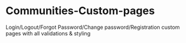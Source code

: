 # Communities-Custom-pages
Login/Logout/Forgot Password/Change password/Registration custom pages with all validations &amp; styling

